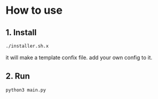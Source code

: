 # How to use 
## 1. Install
```bash
./installer.sh.x
```
it will make a template confix file. add your own config to it. 

## 2. Run
```bash
python3 main.py
```

